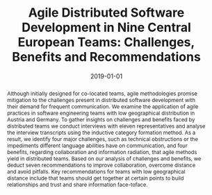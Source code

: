 ---
abstract: Although initially designed for co-located teams, agile methodologies promise
  mitigation to the challenges present in distributed software development with their
  demand for frequent communication. We examine the application of agile practices
  in software engineering teams with low geographical distribution in Austria and
  Germany. To gather insights on challenges and benefits faced by distributed teams
  we conduct interviews with eleven representatives and analyse the interview transcripts
  using the inductive category formation method. As a result, we identify four major
  challenges, such as technical obstructions or the impediments different language
  abilities have on communication, and four benefits, regarding collaboration and
  information radiation, that agile methods yield in distributed teams. Based on our
  analysis of challenges and benefits, we deduct seven recommendations to improve
  collaboration, overcome distance and avoid pitfalls. Key recommendations for teams
  with low geographical distance include that teams should get together at certain
  points to build relationships and trust and share information face-toface.
authors:
- Manuel Stadler
- Raoul Vallon
- Martin Pazderka
- Thomas Grechenig
date: '2019-01-01'
featured: false
links:
- name: Publik
  url: https://publik.tuwien.ac.at/showentry.php?ID=287784&lang=2
publication_types:
- '2'
publishDate: '2019-01-01'
specifics: International Journal of Computer Science & Information Technology, Vol
  11 (2019), 1; S. 1 - 18.
title: 'Agile Distributed Software Development in Nine Central European Teams: Challenges,
  Benefits and Recommendations'
url_pdf: ''
---
